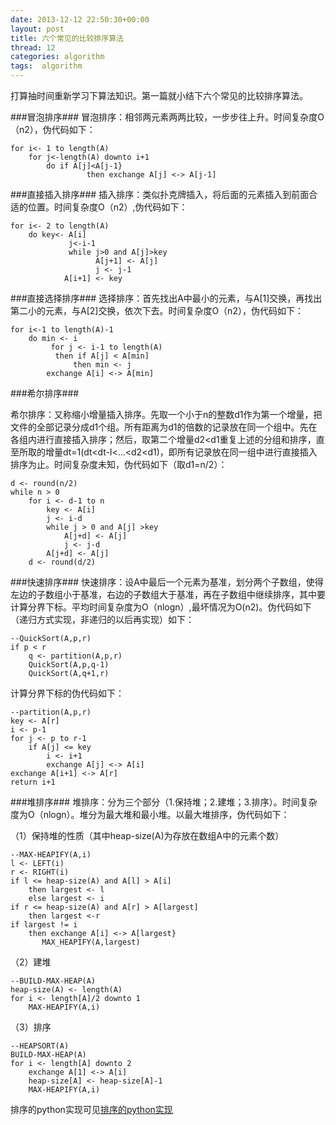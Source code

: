 ```yaml
---
date: 2013-12-12 22:50:30+00:00
layout: post
title: 六个常见的比较排序算法
thread: 12
categories: algorithm
tags:  algorithm
---
```


打算抽时间重新学习下算法知识。第一篇就小结下六个常见的比较排序算法。

###冒泡排序###
冒泡排序：相邻两元素两两比较，一步步往上升。时间复杂度O（n2），伪代码如下：

	for i<- 1 to length(A)
		for j<-length(A) downto i+1
	   		do if A[j]<A[j-1}
	       			 then exchange A[j] <-> A[j-1]

###直接插入排序###
插入排序：类似扑克牌插入，将后面的元素插入到前面合适的位置。时间复杂度O（n2）,伪代码如下：

	for i<- 2 to length(A)
   		do key<- A[i]
     		     j<-i-1
      		     while j>0 and A[j]>key
			           A[j+1] <- A[j]
	    		       j <- j-1
      		    A[i+1] <- key

###直接选择排序###
选择排序：首先找出A中最小的元素，与A[1]交换，再找出第二小的元素，与A[2]交换，依次下去。时间复杂度O（n2），伪代码如下：

	for i<-1 to length(A)-1
		do min <- i
	  	     for j <- i-1 to length(A)
			  then if A[j] < A[min]
				  then min <- j
	   	    exchange A[i] <-> A[min]

###希尔排序###

希尔排序：又称缩小增量插入排序。先取一个小于n的整数d1作为第一个增量，把文件的全部记录分成d1个组。所有距离为d1的倍数的记录放在同一个组中。先在各组内进行直接插入排序；然后，取第二个增量d2<d1重复上述的分组和排序，直至所取的增量dt=1(dt<dt-l<…<d2<d1)，即所有记录放在同一组中进行直接插入排序为止。时间复杂度未知，伪代码如下（取d1=n/2）：

	d <- round(n/2)
	while n > 0
		for i <- d-1 to n 
			key <- A[i]
			j <- i-d
			while j > 0 and A[j] >key
				A[j+d] <- A[j]
				j <- j-d
			A[j+d] <- A[j]
		d <- round(d/2)

###快速排序###
快速排序：设A中最后一个元素为基准，划分两个子数组，使得左边的子数组小于基准，右边的子数组大于基准，再在子数组中继续排序，其中要计算分界下标。平均时间复杂度为O（nlogn）,最坏情况为O(n2)。伪代码如下（递归方式实现，非递归的以后再实现）如下：

	--QuickSort(A,p,r)
	if p < r
		q <- partition(A,p,r)
		QuickSort(A,p,q-1)
		QuickSort(A,q+1,r)

计算分界下标的伪代码如下：

	--partition(A,p,r)
	key <- A[r]
	i <- p-1
	for j <- p to r-1
		if A[j] <= key
			i <- i+1
			exchange A[j] <-> A[i]
	exchange A[i+1] <-> A[r]
	return i+1

###堆排序###
堆排序：分为三个部分（1.保持堆；2.建堆；3.排序）。时间复杂度为O（nlogn）。堆分为最大堆和最小堆。以最大堆排序，伪代码如下：

（1）保持堆的性质（其中heap-size(A)为存放在数组A中的元素个数）

	--MAX-HEAPIFY(A,i)
	l <- LEFT(i)
	r <- RIGHT(i)
	if l <= heap-size(A) and A[l] > A[i]
		then largest <- l
		else largest <- i
	if r <= heap-size(A) and A[r] > A[largest]
		then largest <-r
	if largest != i
		then exchange A[i] <-> A[largest}
		   MAX_HEAPIFY(A,largest)

（2）建堆

	--BUILD-MAX-HEAP(A)
	heap-size(A) <- length(A)
	for i <- length[A]/2 downto 1
		MAX-HEAPIFY(A,i)

（3）排序

	--HEAPSORT(A)
	BUILD-MAX-HEAP(A)
	for i <- length[A] downto 2
		exchange A[1] <-> A[i]
		heap-size[A] <- heap-size[A]-1
		MAX-HEAPIFY(A,i)


排序的python实现可见[排序的python实现](https://github.com/gitzx/Algorithm_exercise/blob/master/sort/sort_python.py)




